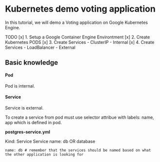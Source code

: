 # Kubernetes demo voting application

In this tutorial, we will demo a Voting application on Google Kubernetes Engine.

TODO
[x] 1. Setup a Google Container Engine Environtment
[x] 2. Create Kubernetes PODS
[x] 3. Create Services - ClusterIP - Internal
[x] 4. Create Services - LoadBalancer - External

## Basic knowledge

#### Pod

Pod is internal.

#### Service

Service is external.

To create a service from pod must use selector attribue with labels: name, app which is defined in pod.

**postgres-service.yml**

Kind: Service
Service name: db OR database

```shell
name: db # remember that the services should be named based on what the other application is looking for

```